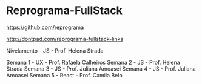 # Reprograma-FullStack

https://github.com/reprograma

http://dontpad.com/reprograma-fullstack-links

Nivelamento - JS - Prof. Helena Strada

Semana 1 - UX - Prof. Rafaela Calheiros
Semana 2 - JS - Prof. Helena Strada
Semana 3 - JS - Prof. Juliana Amoasei
Semana 4 - JS - Prof. Juliana Amoasei
Semana 5 - React - Prof. Camila Belo

